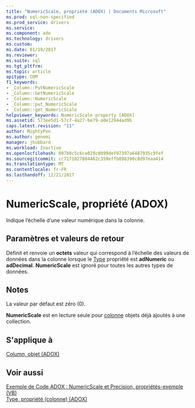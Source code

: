 ```yaml
---
title: "NumericScale, propriété (ADOX) | Documents Microsoft"
ms.prod: sql-non-specified
ms.prod_service: drivers
ms.service: 
ms.component: ado
ms.technology: drivers
ms.custom: 
ms.date: 01/19/2017
ms.reviewer: 
ms.suite: sql
ms.tgt_pltfrm: 
ms.topic: article
apitype: COM
f1_keywords:
- _Column::PutNumericScale
- _Column::GetNumericScale
- _Column::NumericScale
- _Column::put_NumericScale
- _Column::get_NumericScale
helpviewer_keywords: NumericScale property [ADOX]
ms.assetid: 573ee5d1-57c7-4a27-be79-a0e12944ad9b
caps.latest.revision: "11"
author: MightyPen
ms.author: genemi
manager: jhubbard
ms.workload: Inactive
ms.openlocfilehash: 097b0c5c6ce029c0099def07397a6487935c9fef
ms.sourcegitcommit: cc71f1027884462c359effb898390c8d97eaa414
ms.translationtype: MT
ms.contentlocale: fr-FR
ms.lasthandoff: 12/21/2017
---
```

# <a name="numericscale-property-adox"></a>NumericScale, propriété (ADOX)
Indique l’échelle d’une valeur numérique dans la colonne.  
  
## <a name="settings-and-return-values"></a>Paramètres et valeurs de retour  
 Définit et renvoie un **octets** valeur qui correspond à l’échelle des valeurs de données dans la colonne lorsque le [Type](../../../ado/reference/adox-api/type-property-column-adox.md) propriété est **adNumeric** ou **adDecimal**. **NumericScale** est ignoré pour toutes les autres types de données.  
  
## <a name="remarks"></a>Notes   
 La valeur par défaut est zéro (0).  
  
 **NumericScale** est en lecture seule pour [colonne](../../../ado/reference/adox-api/column-object-adox.md) objets déjà ajoutés à une collection.  
  
## <a name="applies-to"></a>S'applique à  
 [Column, objet (ADOX)](../../../ado/reference/adox-api/column-object-adox.md)  
  
## <a name="see-also"></a>Voir aussi  
 [Exemple de Code ADOX : NumericScale et Precision, propriétés-exemple (VB)](../../../ado/reference/adox-api/adox-code-example-numericscale-and-precision-properties-example-vb.md)   
 [Type, propriété (colonne) (ADOX)](../../../ado/reference/adox-api/type-property-column-adox.md)
